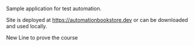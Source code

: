 Sample application for test automation.

Site is deployed at https://automationbookstore.dev or can be downloaded and used locally.

New Line to prove the course